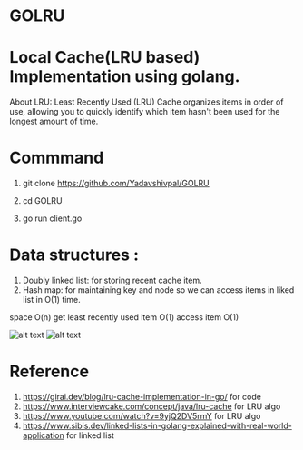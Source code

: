 # GOLRU
# Local Cache(LRU based) Implementation using golang.

About LRU:  Least Recently Used (LRU) Cache organizes items in order of use, allowing you to quickly identify which item hasn't been used for the longest amount of time.

# Commmand 

1. git clone https://github.com/Yadavshivpal/GOLRU

2. cd GOLRU

3. go run client.go

# Data structures :
1. Doubly linked list: for storing recent cache item.
2. Hash map: for maintaining key and node so we can access items in liked list in O(1) time.

space 	                       O(n)
get least recently used item 	O(1)
access item 	                O(1)

![alt text](https://www.interviewcake.com/images/svgs/lru_cache__vanilla_cake_recipe_request_response.svg?bust=209)
![alt text](https://www.interviewcake.com/images/svgs/lru_cache__doubly_linked_list.svg?bust=209)


# Reference
1. https://girai.dev/blog/lru-cache-implementation-in-go/ for code
2. https://www.interviewcake.com/concept/java/lru-cache for LRU algo
3. https://www.youtube.com/watch?v=9yjQ2DV5rmY for LRU algo
4. https://www.sibis.dev/linked-lists-in-golang-explained-with-real-world-application for linked list
